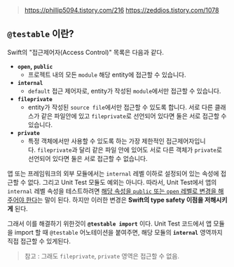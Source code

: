 
> https://phillip5094.tistory.com/216
> https://zeddios.tistory.com/1078

## `@testable` 이란?

Swift의 "접근제어자(Access Control)" 목록은 다음과 같다.
- **`open`, `public`** 
	- 프로젝트 내의 모든 `module` 해당 entity에 접근할 수 있습니다.
- **`internal`**
	- `default` 접근 제어자로, entity가 작성된 `module`에서만 접근할 수 있습니다.
- **`fileprivate`**
	- entity가 작성된 `source file`에서만 접근할 수 있도록 합니다. 서로 다른 클래스가 같은 파일안에 있고 `fileprivate`로 선언되어 있다면 둘은 서로 접근할 수 있습니다.
- **`private`**
	- 특정 객체에서만 사용할 수 있도록 하는 가장 제한적인 접근제어자입니다. `fileprivate`과 달리 같은 파일 안에 있어도 서로 다른 객체가 `private`로 선언되어 있다면 둘은 서로 접근할 수 없습니다.



앱 또는 프레임워크의 외부 모듈에서는 `internal` 레벨 이하로 설정되어 있는 속성에 접근할 수 없다.
그리고 Unit Test 모듈도 예외는 아니다.
따라서, Unit Test에서 앱의 `internal` 레벨 속성을 테스트하려면 <u>해당 속성을 `public` 또는 `open` 레벨로 변경을 해주어야 한다</u>는 말이 된다.
하지만 이러한 변경은 **Swift의 type safety 이점을 저해시키게** 된다.

그래서 이를 해결하기 위한것이 **`@testable import`** 이다.
Unit Test 코드에서 앱 모듈을 import 할 때 `@testable`  어노테이션을 붙여주면, 해당 모듈의 **`internal`** 영역까지 직접 접근할 수 있게된다.

> 참고 : 그래도 `fileprivate`, `private` 영역은 접근할 수 없음.
